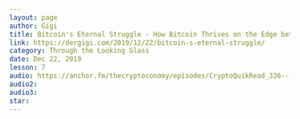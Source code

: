 ```yaml
---
layout: page
author: Gigi
title: Bitcoin's Eternal Struggle - How Bitcoin Thrives on the Edge between Order and Chaos
link: https://dergigi.com/2019/12/22/bitcoin-s-eternal-struggle/
category: Through the Looking Glass
date: Dec 22, 2019
lesson: 7
audio: https://anchor.fm/thecryptoconomy/episodes/CryptoQuikRead_336---Bitcoins-Eternal-Struggle---Bitcoin-Times-Ed-2-DerGigi-ea18vr/a-a198ihb
audio2: 
audio3: 
star: 
---
```

